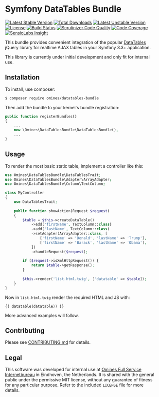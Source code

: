 # Symfony DataTables Bundle
[![Latest Stable Version](https://poser.pugx.org/omines/datatables-bundle/version)](https://packagist.org/packages/omines/datatables-bundle)
[![Total Downloads](https://poser.pugx.org/omines/datatables-bundle/downloads)](https://packagist.org/packages/omines/datatables-bundle)
[![Latest Unstable Version](https://poser.pugx.org/omines/datatables-bundle/v/unstable)](//packagist.org/packages/omines/datatables-bundle)
[![License](https://poser.pugx.org/omines/datatables-bundle/license)](https://packagist.org/packages/omines/datatables-bundle)
[![Build Status](https://travis-ci.org/omines/datatables-bundle.svg?branch=master)](https://travis-ci.org/omines/datatables-bundle)
[![Scrutinizer Code Quality](https://scrutinizer-ci.com/g/omines/datatables-bundle/badges/quality-score.png?b=master)](https://scrutinizer-ci.com/g/omines/datatables-bundle/?branch=master)
[![Code Coverage](https://scrutinizer-ci.com/g/omines/datatables-bundle/badges/coverage.png?b=master)](https://scrutinizer-ci.com/g/omines/datatables-bundle/?branch=master)
[![SensioLabs Insight](https://img.shields.io/sensiolabs/i/05d79ba2-cba4-4201-a17a-2868c51f9c6c.svg)](https://insight.sensiolabs.com/projects/05d79ba2-cba4-4201-a17a-2868c51f9c6c)

This bundle provides convenient integration of the popular [DataTables](https://datatables.net/) jQuery library
for realtime AJAX tables in your Symfony 3.3+ application.

This library is currently under initial development and only fit for internal use.

## Installation

To install, use composer:

```bash
$ composer require omines/datatables-bundle
```
Then add the bundle to your kernel's bundle registration:
```php
public function registerBundles()
{
    ...
    new \Omines\DataTablesBundle\DataTablesBundle(),
    ...
}
```

## Usage

To render the most basic static table, implement a controller like this:
```php
use Omines\DataTablesBundle\DataTablesTrait;
use Omines\DataTablesBundle\Adapter\ArrayAdapter;
use Omines\DataTablesBundle\Column\TextColumn;

class MyController
{
    use DataTablesTrait;
    
    public function showAction(Request $request)
    {
        $table = $this->createDataTable()
            ->add('firstName', TextColumn::class)
            ->add('lastName', TextColumn::class)
            ->setAdapter(ArrayAdapter::class, [
                ['firstName' => 'Donald', 'lastName' => 'Trump'],
                ['firstName' => 'Barack', 'lastName' => 'Obama'],
            ])
            ->handleRequest($request);
        
        if ($request->isXmlHttpRequest()) {
            return $table->getResponse();
        }
        
        $this->render('list.html.twig', ['datatable' => $table]);
    }
}

```
Now in `list.html.twig` render the required HTML and JS with:
```twig
{{ datatable(datatable)) }}
```
More advanced examples will follow.

## Contributing

Please see [CONTRIBUTING.md](https://github.com/omines/datatables-bundle/blob/master/CONTRIBUTING.md) for details.

## Legal

This software was developed for internal use at [Omines Full Service Internetbureau](https://www.omines.nl/)
in Eindhoven, the Netherlands. It is shared with the general public under the permissive MIT license, without
any guarantee of fitness for any particular purpose. Refer to the included `LICENSE` file for more details.

